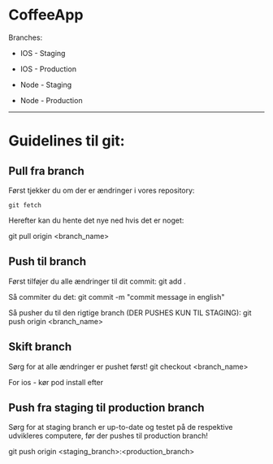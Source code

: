 # CoffeeApp

Branches:
- IOS - Staging
- IOS - Production

- Node - Staging
- Node - Production
---

# Guidelines til git:
Pull fra branch
---
Først tjekker du om der er ændringer i vores repository:

`git fetch`



Herefter kan du hente det nye ned hvis det er noget:

git pull origin <branch_name>

Push til branch
---
Først tilføjer du alle ændringer til dit commit:
git add .

Så commiter du det:
git commit -m "commit message in english"

Så pusher du til den rigtige branch (DER PUSHES KUN TIL STAGING):
git push origin <branch_name>

Skift branch
---
Sørg for at alle ændringer er pushet først!
git checkout <branch_name>

For ios - kør pod install efter

Push fra staging til production branch
---
Sørg for at staging branch er up-to-date og testet på de respektive udvikleres computere, før der pushes til production branch!

git push origin <staging_branch>:<production_branch>


